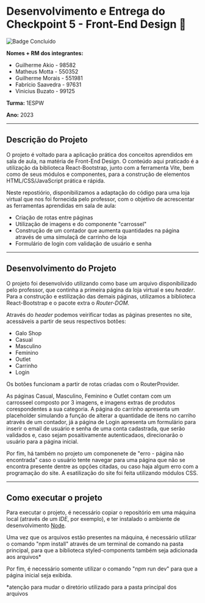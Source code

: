 # Desenvolvimento e Entrega do Checkpoint 5 - Front-End Design :rooster:
![Badge Concluido](https://img.shields.io/badge/STATUS-CONCLUIDO-GREEN)

**Nomes + RM dos integrantes:**
- Guilherme Akio - 98582
- Matheus Motta - 550352
- Guilherme Morais - 551981
- Fabrício Saavedra - 97631	
- Vinicius Buzato - 99125

**Turma:** 1ESPW

**Ano:** 2023
___
## Descrição do Projeto
O projeto é voltado para a aplicação prática dos conceitos aprendidos em sala de aula, na matéria de Front-End Design. O conteúdo aqui praticado é a utilização da biblioteca React-Bootstrap, junto com a ferramenta Vite, bem como de seus módulos e componentes, para a construção de elementos HTML/CSS/JavaScript prática e rápida.

Neste repostiório, disponibilizamos a adaptação do código para uma loja virtual que nos foi fornecida pelo professor, com o objetivo de acrescentar as ferramentas aprendidas em sala de aula:
- Criação de rotas entre páginas
- Utilização de imagens e do componente "carrossel"
- Construção de um contador que aumenta quantidades na página através de uma simulaçã de carrinho de loja
- Formulário de login com validação de usuário e senha
___
## Desenvolvimento do Projeto
O projeto foi desenvolvido utilizando como base um arquivo disponibilizado pelo professor, que continha a primeira página da loja virtual e seu _header_. Para a construção e estilização das demais páginas, utilizamos a biblioteca React-Bootstrap e o pacote extra  o _Router-DOM_.

Através do _header_ podemos veirificar todas as páginas presentes no site, acessáveis a partir de seus respectivos botões:
  - Galo Shop
  - Casual
  - Masculino
  - Feminino
  - Outlet
  - Carrinho
  - Login
    
Os botões funcionam a partir de rotas criadas com o RouterProvider.

As páginas Casual, Masculino, Feminino e Outlet contam com um carrosseel composto por 3 imagens, e imagens extras de produtos corespondentes a sua categoria. A página do carrinho apresenta um placeholder simulando a função de alterar a quantidade de itens no carriho através de um contador, já a página de Login apresenta um formulário para inserir o email de usuário e senha de uma conta cadastrada, que serão validados e, caso sejam posaitivamente autenticadaos, direcionarão o usuário para a página inicial.

Por fim, há também no projeto um componenete de "erro - página não encontrada" caso o usuário tente navegar para uma página que não se encontra presente dentre as opções citadas, ou caso haja algum erro com a programação do site. A esatilização do site foi feita utilizando módulos CSS.
___
## Como executar o projeto
Para executar o projeto, é necessário copiar o repositório em uma máquina local (através de um _IDE_, por exemplo), e ter instalado o ambiente de desenvolvimento [Node](https://nodejs.org/en).

Uma vez que os arquivos estão presentes na máquina, é necessário utilizar o comando "npm install" através de um terminal de comando na pasta principal, para que a biblioteca styled-components também seja adicionada aos arquivos*

Por fim, é necessário somente utilizar o comando "npm run dev" para que a página inicial seja exibida.

*atenção para mudar o diretório utilizado para a pasta principal dos arquivos
